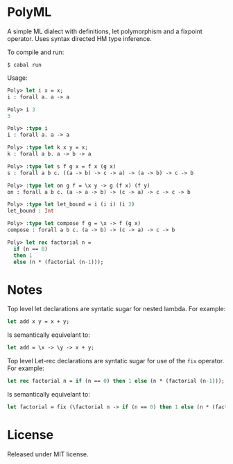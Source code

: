 PolyML
======

A simple ML dialect with definitions, let polymorphism and a fixpoint operator. Uses syntax directed HM type
inference.

To compile and run:

```shell
$ cabal run
```

Usage:

```ocaml
Poly> let i x = x;
i : forall a. a -> a

Poly> i 3
3

Poly> :type i
i : forall a. a -> a

Poly> :type let k x y = x;
k : forall a b. a -> b -> a

Poly> :type let s f g x = f x (g x)
s : forall a b c. ((a -> b) -> c -> a) -> (a -> b) -> c -> b

Poly> :type let on g f = \x y -> g (f x) (f y)
on : forall a b c. (a -> a -> b) -> (c -> a) -> c -> c -> b

Poly> :type let let_bound = i (i i) (i 3)
let_bound : Int

Poly> :type let compose f g = \x -> f (g x)
compose : forall a b c. (a -> b) -> (c -> a) -> c -> b

Poly> let rec factorial n = 
  if (n == 0) 
  then 1
  else (n * (factorial (n-1)));
```

Notes
=====

Top level let declarations are syntatic sugar for nested lambda. For example: 

```ocaml
let add x y = x + y;
```

Is semantically equivelant to:

```ocaml
let add = \x -> \y -> x + y;
```

Top level Let-rec declarations are syntatic sugar for use of the ``fix`` operator. For example:

```ocaml
let rec factorial n = if (n == 0) then 1 else (n * (factorial (n-1)));
```
Is semantically equivelant to:

```ocaml
let factorial = fix (\factorial n -> if (n == 0) then 1 else (n * (factorial (n-1))));
```

License
=======

Released under MIT license.
